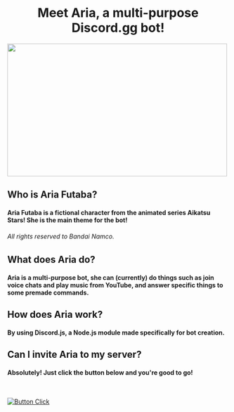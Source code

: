 <h1 align="center">Meet Aria, a multi-purpose Discord.gg bot!</h1>

<img align="center" src= "https://static.wikia.nocookie.net/aikatsustars6864/images/f/f0/AS82122.png/revision/latest?cb=20171116175054"  width="500" height="302"/>

<h2 align="left">Who is Aria Futaba?</h2>
<h4 align="left">Aria Futaba is a fictional character from the animated series Aikatsu Stars! She is the main theme for the bot!</h4>
<h6 align="left">All rights reserved to Bandai Namco.</h6>


<h2 align="left">What does Aria do?</h2>
<h4 align="left">Aria is a multi-purpose bot, she can (currently) do things such as join voice chats and play music from YouTube, and answer specific things to some premade commands.</h4>

<h2 align="left">How does Aria work?</h2>
<h4 align="left">By using Discord.js, a Node.js module made specifically for bot creation.</h4>

<h2 align="left">Can I invite Aria to my server?</h2>
<h4 align="left">Absolutely! Just click the button below and you're good to go!</h4>
<br>

[![Button Click]][Link]


<!---------------------------------------------------------------------------->

[Button Click]: https://img.shields.io/badge/Click_Me!-37a779?style=for-the-badge
[Link]: # 'https://discord.com/api/oauth2/authorize?client_id=1004715283619008582&permissions=8&scope=bot'
